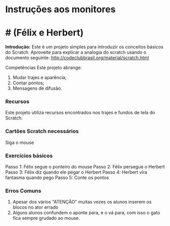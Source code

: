 # Instruções aos monitores
# # (Félix e Herbert)

__Introdução:__
 Este é um projeto simples para introduzir os conceitos básicos do Scratch. Aproveite para explicar a analogia do scratch usando o
 documento seguinte: http://codeclubbrasil.org/material/scratch.html


Competências
Este projeto abrange:
1. Mudar trajes e aparência;
2. Contar pontos;
3. Mensagens de difusão.

### Recursos
Este projeto utiliza recursos encontrados nos trajes e fundos de tela do Scratch.

### Cartões Scratch necessários
Siga o mouse

### Exercícios básicos
Passo 1: Félix segue o ponteiro do mouse
Passo 2: Félix persegue o Herbert
Passo 3: Félix diz quando ele pegar o Herbert
Passo 4: Herbert vira fantasma quando pego 
Passo 5: Conte os pontos

### Erros Comuns
1. Apesar dos vários "ATENÇÃO" muitas vezes os alunos inserem os blocos no ator errado
2. Alguns alunos confundem o aponte para, e o vá para, com isso o gato fica sempre grudado ao mouse.